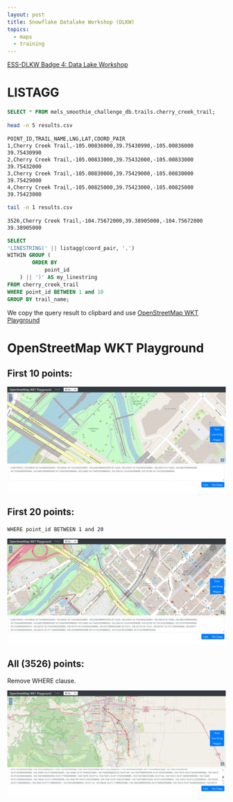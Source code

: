 ```yaml
---
layout: post
title: Snowflake Datalake Workshop (DLKW)
topics:
  - maps
  - training
---
```


[ESS-DLKW Badge 4: Data Lake Workshop](https://learn.snowflake.com)

# LISTAGG

```sql
SELECT * FROM mels_smoothie_challenge_db.trails.cherry_creek_trail;
```

```bash
head -n 5 results.csv
```

```csv
POINT_ID,TRAIL_NAME,LNG,LAT,COORD_PAIR
1,Cherry Creek Trail,-105.00836000,39.75430990,-105.00836000 39.75430990
2,Cherry Creek Trail,-105.00833000,39.75432000,-105.00833000 39.75432000
3,Cherry Creek Trail,-105.00830000,39.75429000,-105.00830000 39.75429000
4,Cherry Creek Trail,-105.00825000,39.75423000,-105.00825000 39.75423000
```

```bash
tail -n 1 results.csv
```

```
3526,Cherry Creek Trail,-104.75672000,39.38905000,-104.75672000 39.38905000
```

```sql
SELECT
'LINESTRING(' || listagg(coord_pair, ',')
WITHIN GROUP (
        ORDER BY
            point_id
    ) || ')' AS my_linestring
FROM cherry_creek_trail
WHERE point_id BETWEEN 1 and 10
GROUP BY trail_name;
```

We copy the query result to clipbard and use
[OpenStreetMap WKT Playground](https://clydedacruz.github.io/openstreetmap-wkt-playground/)

# OpenStreetMap WKT Playground

## First 10 points:

![OpenStreetMap WKT Playground: 10 points with LINESTRING](/images/Snowflake/OpenStreetMap_WKT_Playground_10_points.jpeg)

## First 20 points:

`WHERE point_id BETWEEN 1 and 20`

![OpenStreetMap WKT Playground: 20 points with LINESTRING](/images/Snowflake/OpenStreetMap_WKT_Playground_20_points.jpeg)

## All (3526) points:

Remove WHERE clause.

![OpenStreetMap WKT Playground: 3526 points with LINESTRING](/images/Snowflake/OpenStreetMap_WKT_Playground_3526_points.jpeg)
